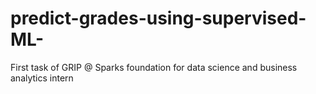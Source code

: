 # predict-grades-using-supervised-ML-
First task of GRIP @ Sparks foundation for data science and business analytics intern 
